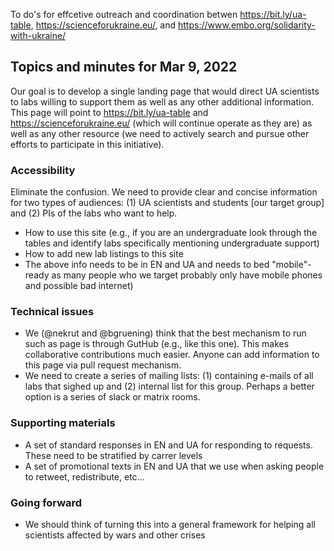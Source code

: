 To do's for effcetive outreach and coordination betwen https://bit.ly/ua-table, https://scienceforukraine.eu/, and https://www.embo.org/solidarity-with-ukraine/

## Topics and minutes for Mar 9, 2022

Our goal is to develop a single landing page that would direct UA scientists to labs willing to support them as well as any other additional information. This page will point to https://bit.ly/ua-table and https://scienceforukraine.eu/ (which will continue operate as they are) as well as any other resource (we need to actively search and pursue other efforts to participate in this initiative).

### Accessibility

Eliminate the confusion. We need to provide clear and concise information for two types of audiences: (1) UA scientists and students [our target group] and (2) PIs of the labs who want to help. 

 - How to use this site (e.g., if you are an undergraduate look through the tables and identify labs specifically mentioning undergraduate support)
 - How to add new lab listings to this site
 - The above info needs to be in EN and UA and needs to bed "mobile"-ready as many people who we target probably only have mobile phones and possible bad internet)

### Technical issues

 - We (@nekrut and @bgruening) think that the best mechanism to run such as page is through GutHub (e.g., like this one). This makes collaborative contributions much easier. Anyone can add information to this page via pull request mechanism. 
 - We need to create a series of mailing lists: (1) containing e-mails of all labs that sighed up and (2) internal list for this group. Perhaps a better option is a series of slack or matrix rooms.

### Supporting materials

- A set of standard responses in EN and UA for responding to requests. These need to be stratified by carrer levels
- A set of promotional texts in EN and UA that we use when asking people to retweet, redistribute, etc...

### Going forward 

- We should think of turning this into a general framework for helping all scientists affected by wars and other crises
